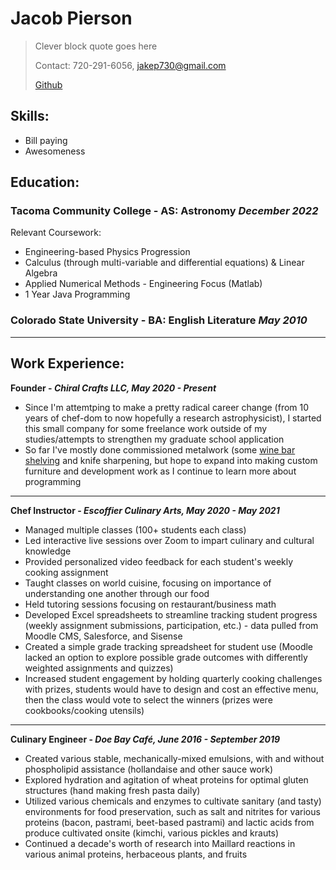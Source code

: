 # Jacob Pierson #
> Clever block quote goes here
> 
> Contact: 720-291-6056, [jakep730@gmail.com](mailto:jakep730@gmail.com)  
>
> [Github](https://github.com/awhooshingwind)



## Skills: ##
- Bill paying 
- Awesomeness

## Education:  ##

### Tacoma Community College - AS: Astronomy *December 2022*  ###

Relevant Coursework:
- Engineering-based Physics Progression 
- Calculus (through multi-variable and differential equations) & Linear Algebra 
- Applied Numerical Methods - Engineering Focus (Matlab) 
- 1 Year Java Programming

### Colorado State University - BA: English Literature *May 2010* ###  
  

---
## Work Experience: ##  


**Founder - *Chiral Crafts LLC, May 2020 - Present***

- Since I'm attemtping to make a pretty radical career change (from 10 years of chef-dom to now hopefully a research astrophysicist), I started this small company for some freelance work outside of my studies/attempts to strengthen my graduate school application
- So far I've mostly done commissioned metalwork (some [wine bar shelving](\images\all_together_now) and knife sharpening, but hope to expand into making custom furniture and development work as I continue to learn more about programming
  

---
**Chef Instructor - *Escoffier Culinary Arts, May 2020 - May 2021***

- Managed multiple classes (100+ students each class)
- Led interactive live sessions over Zoom to impart culinary and cultural knowledge
- Provided personalized video feedback for each student's weekly cooking assignment
- Taught classes on world cuisine, focusing on importance of understanding one another through our food
- Held tutoring sessions focusing on restaurant/business math
- Developed Excel spreadsheets to streamline tracking student progress (weekly assignment submissions, participation, etc.) - data pulled from Moodle CMS, Salesforce, and Sisense
- Created a simple grade tracking spreadsheet for student use (Moodle lacked an option to explore possible grade outcomes with differently weighted assignments and quizzes)
- Increased student engagement by holding quarterly cooking challenges with prizes, students would have to design and cost an effective menu, then the class would vote to select the winners (prizes were cookbooks/cooking utensils)  

---
**Culinary Engineer - *Doe Bay Café, June 2016 - September 2019***

- Created various stable, mechanically-mixed emulsions, with and without phospholipid assistance (hollandaise and other sauce work)
- Explored hydration and agitation of wheat proteins for optimal gluten structures (hand making fresh pasta daily)
- Utilized various chemicals and enzymes to cultivate sanitary (and tasty) environments for food preservation, such as salt and nitrites for various proteins (bacon, pastrami, beet-based pastrami) and lactic acids from produce cultivated onsite (kimchi, various pickles and krauts)
- Continued a decade's worth of research into Maillard reactions in various animal proteins, herbaceous plants, and fruits

